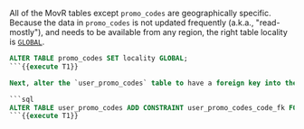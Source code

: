 All of the MovR tables except `promo_codes` are geographically specific. Because the data in `promo_codes` is not updated frequently (a.k.a., "read-mostly"), and needs to be available from any region, the right table locality is [`GLOBAL`](https://www.cockroachlabs.com/docs/v21.1/multiregion-overview.html#global-tables).

```sql
ALTER TABLE promo_codes SET locality GLOBAL;
```{{execute T1}}

Next, alter the `user_promo_codes` table to have a foreign key into the `promo_codes` table. This step is necessary to modify the MovR schema design to take full advantage of the multi-region features in v21.1+.

```sql
ALTER TABLE user_promo_codes ADD CONSTRAINT user_promo_codes_code_fk FOREIGN KEY (code) REFERENCES promo_codes (code) ON UPDATE CASCADE;
```{{execute T1}}
